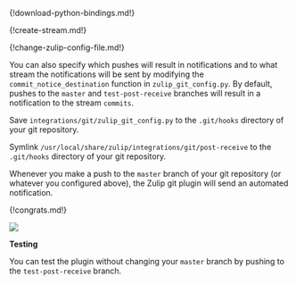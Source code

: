 {!download-python-bindings.md!}

{!create-stream.md!}

{!change-zulip-config-file.md!}

You can also specify which pushes will result in notifications and to
what stream the notifications will be sent by modifying the
`commit_notice_destination` function in `zulip_git_config.py`. By
default, pushes to the `master` and `test-post-receive` branches will
result in a notification to the stream `commits`.

Save `integrations/git/zulip_git_config.py` to the `.git/hooks`
directory of your git repository.

Symlink `/usr/local/share/zulip/integrations/git/post-receive` to
the `.git/hooks` directory of your git repository.

Whenever you make a push to the `master` branch of your git repository
(or whatever you configured above), the Zulip git plugin will send an
automated notification.

{!congrats.md!}

![](/static/images/integrations/git/001.png)

**Testing**

You can test the plugin without changing your `master` branch by
pushing to the `test-post-receive` branch.
